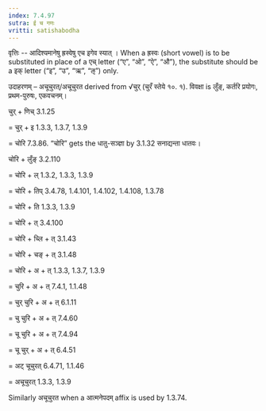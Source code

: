 ```yaml
---
index: 7.4.97
sutra: ई च गणः
vritti: satishabodha
---
```



वृत्तिः -- आदिश्यमानेषु ह्रस्वेषु एच इगेव स्यात् । When a ह्रस्वः (short vowel) is to be substituted in place of a एच् letter (“ए”, “ओ”, “ऐ”, “औ”), the substitute should be a इक् letter (“इ”, “उ”, “ऋ”, “ऌ”) only.


उदाहरणम् – अचूचुरत्/अचूचुरत derived from √चुर् (चुरँ स्तेये १०. १). विवक्षा is लुँङ्, कर्तरि प्रयोगः, प्रथम-पुरुषः, एकवचनम्।


चुर् + णिच् 3.1.25

= चुर् + इ 1.3.3, 1.3.7, 1.3.9

= चोरि 7.3.86. “चोरि” gets the धातु-सञ्ज्ञा by 3.1.32 सनाद्यन्ता धातवः।


चोरि + लुँङ् 3.2.110

= चोरि + ल् 1.3.2, 1.3.3, 1.3.9

= चोरि + तिप् 3.4.78, 1.4.101, 1.4.102, 1.4.108, 1.3.78

= चोरि + ति 1.3.3, 1.3.9

= चोरि + त् 3.4.100

= चोरि + च्लि + त् 3.1.43

= चोरि + चङ् + त् 3.1.48

= चोरि + अ + त् 1.3.3, 1.3.7, 1.3.9

= चुरि + अ + त् 7.4.1, 1.1.48

= चुर् चुरि + अ + त् 6.1.11

= चु चुरि + अ + त् 7.4.60

= चू चुरि + अ + त् 7.4.94

= चू चुर् + अ + त् 6.4.51

= अट् चूचुरत् 6.4.71, 1.1.46

= अचूचुरत् 1.3.3, 1.3.9


Similarly अचूचुरत when a आत्मनेपदम् affix is used by 1.3.74.

